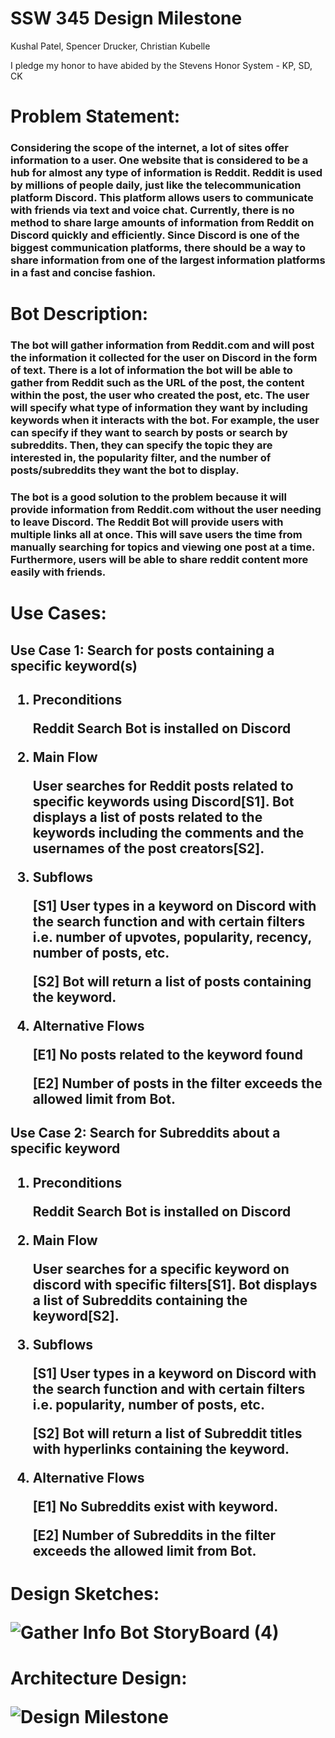 # SSW 345 Design Milestone

Kushal Patel, Spencer Drucker, Christian Kubelle

I pledge my honor to have abided by the Stevens Honor System - KP, SD, CK


<h1>Problem Statement:
  
  <h3>Considering the scope of the internet, a lot of sites offer information to a user. One website that is considered to be a hub for almost any type of information is Reddit.
  Reddit is used by millions of people daily, just like the telecommunication platform Discord. This platform allows users to communicate with friends via text and voice chat.
  Currently, there is no method to share large amounts of information from Reddit on Discord quickly and efficiently. Since Discord is one of the biggest communication platforms,
  there should be a way to share information from one of the largest information platforms in a fast and concise fashion.

<h1>Bot Description:
  
  <h3>The bot will gather information from Reddit.com and will post the information it collected for the user on Discord in the form of text. There is a lot of information the bot
will be able to gather from Reddit such as the URL of the post, the content within the post, the user who created the post, etc. The user will specify what type of information
they want by including keywords when it interacts with the bot. For example, the user can specify if they want to search by posts or search by subreddits. Then, they can 
specify the topic they are interested in, the popularity filter, and the number of posts/subreddits they want the bot to display.


<h3>The bot is a good solution to the problem because it will provide information from Reddit.com without the user needing to leave Discord. The Reddit Bot will provide users 
with multiple links all at once. This will save users the time from manually searching for topics and viewing one post at a time. Furthermore, users will be able to share 
reddit content more easily with friends.

  
<h1>Use Cases:
  
<h2>Use Case 1: Search for posts containing a specific keyword(s)<h2>

1. Preconditions

   Reddit Search Bot is installed on Discord

2. Main Flow

   User searches for Reddit posts related to specific keywords using Discord[S1]. Bot displays a list of posts related to the keywords including the comments and the usernames
   of the post creators[S2].


3. Subflows

    [S1] User types in a keyword on Discord with the search function and with certain filters i.e. number of upvotes, popularity, recency, number of posts, etc.
    
    [S2] Bot will return a list of posts containing the keyword.  

4. Alternative Flows

    [E1] No posts related to the keyword found
    
    [E2] Number of posts in the filter exceeds the allowed limit from Bot.



<h2>Use Case 2: Search for Subreddits about a specific keyword<h2>

1. Preconditions

   Reddit Search Bot is installed on Discord

2. Main Flow

   User searches for a specific keyword on discord with specific filters[S1]. Bot displays a list of Subreddits containing the keyword[S2].


3. Subflows

   [S1] User types in a keyword on Discord with the search function and with certain filters i.e. popularity, number of posts, etc.
   
   [S2] Bot will return a list of Subreddit titles with hyperlinks containing the keyword.  
  
4. Alternative Flows

   [E1] No Subreddits exist with keyword.
   
   [E2] Number of Subreddits in the filter exceeds the allowed limit from Bot.

  
<h1>Design Sketches:
 
![Gather Info Bot StoryBoard (4)](https://user-images.githubusercontent.com/62805944/112771149-7b67e580-8ff8-11eb-9e11-106c0d74c2a2.png)

<h1>Architecture Design:

![Design Milestone](https://user-images.githubusercontent.com/62805944/112772238-b3bdf280-8ffd-11eb-979d-70986fa4104b.png)
